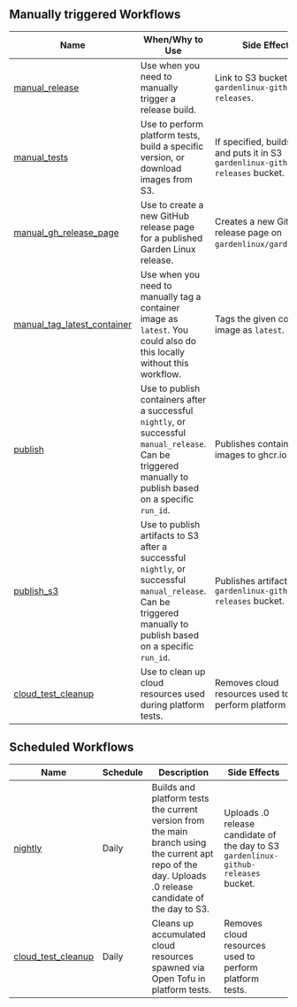 ## Manually triggered Workflows

| Name                                                                 | When/Why to Use                                                       | Side Effects                                                       |
|----------------------------------------------------------------------|-----------------------------------------------------------------------|--------------------------------------------------------------------|
| [manual_release](../../.github/workflows/manual_release.yml)               | Use when you need to manually trigger a release build.                | Link to S3 bucket `gardenlinux-github-releases`.      |
| [manual_tests](../../.github/workflows/manual_tests.yml)                   | Use to perform platform tests, build a specific version, or download images from S3. | If specified, builds image and puts it in S3 `gardenlinux-github-releases` bucket. |
| [manual_gh_release_page](../../.github/workflows/manual_gh_release_page.yml) | Use to create a new GitHub release page for a published Garden Linux release. | Creates a new GitHub release page on `gardenlinux/gardenlinux`. |
| [manual_tag_latest_container](../../.github/workflows/manual_tag_latest_container.yml) | Use when you need to manually tag a container image as `latest`. You could also do this locally without this workflow.       | Tags the given container image as `latest`.  |
| [publish](../../.github/workflows/publish.yml)   | Use to publish containers after a successful `nightly`, or successful `manual_release`. Can be triggered manually to publish based on a specific `run_id`.           | Publishes container images to ghcr.io |
| [publish_s3](../../.github/workflows/publish_s3.yml)    | Use to publish artifacts to S3 after a successful `nightly`, or successful `manual_release`. Can be triggered manually to publish based on a specific `run_id`.           | Publishes artifacts to S3 `gardenlinux-github-releases` bucket. |
| [cloud_test_cleanup](../../.github/workflows/cloud_test_cleanup.yml) | Use to clean up cloud resources used during platform tests.           | Removes cloud resources used to perform platform tests. |

## Scheduled Workflows

| Name                                                                 | Schedule  | Description                                                                 | Side Effects                                                       |
|----------------------------------------------------------------------|-----------|-----------------------------------------------------------------------------|--------------------------------------------------------------------|
| [nightly](.github/workflows/nightly.yml)                             | Daily    | Builds and platform tests the current version from the main branch using the current apt repo of the day. Uploads .0 release candidate of the day to S3. | Uploads .0 release candidate of the day to S3 `gardenlinux-github-releases` bucket. |
| [cloud_test_cleanup](.github/workflows/cloud_test_cleanup.yml) | Daily    | Cleans up accumulated cloud resources spawned via Open Tofu in platform tests. | Removes cloud resources used to perform platform tests. |
